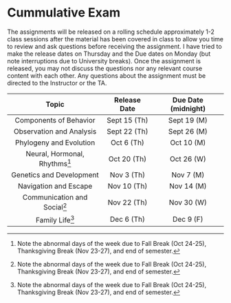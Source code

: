 # Cummulative Exam

The assignments will be released on a rolling schedule approximately 1-2 class sessions after the material has been covered in class to allow you time to review and ask questions before receiving the assignment. I have tried to make the release dates on Thursday and the Due dates on Monday (but note interruptions due to University breaks). Once the assignment is released, you may not discuss the questions nor any relevant course content with each other. Any questions about the assignment must be directed to the Instructor or the TA.

| Topic | Release Date | Due Date (midnight) |
| :---: | :---: | :---:|
| Components of Behavior | Sept 15 (Th) | Sept 19 (M) |
| Observation and Analysis | Sept 22 (Th) | Sept 26 (M) |
| Phylogeny and Evolution | Oct 6 (Th) | Oct 10 (M) |
| Neural, Hormonal, Rhythms[^attention-date] | Oct 20 (Th) | Oct 26 (W) |
| Genetics and Development | Nov 3 (Th) | Nov 7 (M) |
| Navigation and Escape | Nov 10 (Th) | Nov 14 (M) |
| Communication and Social[^attention-date] | Nov 22 (Th) | Nov 30 (W) |
| Family Life[^attention-date] | Dec 6 (Th) | Dec 9 (F) |

[^attention-date]: Note the abnormal days of the week due to Fall Break (Oct 24-25), Thanksgiving Break (Nov 23-27), and end of semester.
